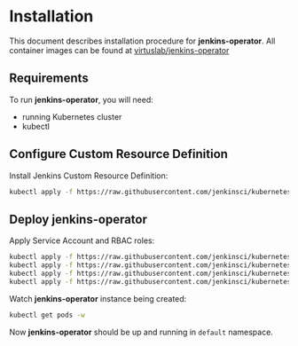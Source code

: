 # Installation

This document describes installation procedure for **jenkins-operator**.
All container images can be found at [virtuslab/jenkins-operator](https://hub.docker.com/r/virtuslab/jenkins-operator)

## Requirements
 
To run **jenkins-operator**, you will need:
- running Kubernetes cluster
- kubectl

## Configure Custom Resource Definition 

Install Jenkins Custom Resource Definition:

```bash
kubectl apply -f https://raw.githubusercontent.com/jenkinsci/kubernetes-operator/master/deploy/crds/jenkinsio_v1alpha1_jenkins_crd.yaml
```

## Deploy jenkins-operator

Apply Service Account and RBAC roles:

```bash
kubectl apply -f https://raw.githubusercontent.com/jenkinsci/kubernetes-operator/master/deploy/service_account.yaml
kubectl apply -f https://raw.githubusercontent.com/jenkinsci/kubernetes-operator/master/deploy/role.yaml
kubectl apply -f https://raw.githubusercontent.com/jenkinsci/kubernetes-operator/master/deploy/role_binding.yaml
kubectl apply -f https://raw.githubusercontent.com/jenkinsci/kubernetes-operator/master/deploy/operator.yaml
```

Watch **jenkins-operator** instance being created:

```bash
kubectl get pods -w
```

Now **jenkins-operator** should be up and running in `default` namespace.



